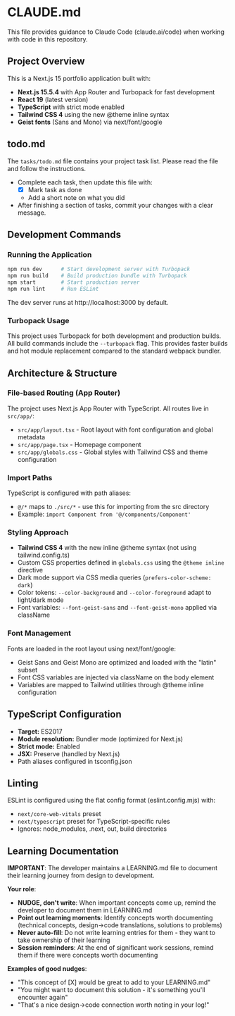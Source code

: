 # CLAUDE.md

This file provides guidance to Claude Code (claude.ai/code) when working with code in this repository.

## Project Overview

This is a Next.js 15 portfolio application built with:
- **Next.js 15.5.4** with App Router and Turbopack for fast development
- **React 19** (latest version)
- **TypeScript** with strict mode enabled
- **Tailwind CSS 4** using the new @theme inline syntax
- **Geist fonts** (Sans and Mono) via next/font/google

## todo.md
The `tasks/todo.md` file contains your project task list. Please read the file and follow the instructions.

- Complete each task, then update this file with:  
  - [x] Mark task as done  
  - Add a short note on what you did  
- After finishing a section of tasks, commit your changes with a clear message.  

## Development Commands

### Running the Application
```bash
npm run dev      # Start development server with Turbopack
npm run build    # Build production bundle with Turbopack
npm start        # Start production server
npm run lint     # Run ESLint
```

The dev server runs at http://localhost:3000 by default.

### Turbopack Usage
This project uses Turbopack for both development and production builds. All build commands include the `--turbopack` flag. This provides faster builds and hot module replacement compared to the standard webpack bundler.

## Architecture & Structure

### File-based Routing (App Router)
The project uses Next.js App Router with TypeScript. All routes live in `src/app/`:
- `src/app/layout.tsx` - Root layout with font configuration and global metadata
- `src/app/page.tsx` - Homepage component
- `src/app/globals.css` - Global styles with Tailwind CSS and theme configuration

### Import Paths
TypeScript is configured with path aliases:
- `@/*` maps to `./src/*` - use this for importing from the src directory
- Example: `import Component from '@/components/Component'`

### Styling Approach
- **Tailwind CSS 4** with the new inline @theme syntax (not using tailwind.config.ts)
- Custom CSS properties defined in `globals.css` using the `@theme inline` directive
- Dark mode support via CSS media queries (`prefers-color-scheme: dark`)
- Color tokens: `--color-background` and `--color-foreground` adapt to light/dark mode
- Font variables: `--font-geist-sans` and `--font-geist-mono` applied via className

### Font Management
Fonts are loaded in the root layout using next/font/google:
- Geist Sans and Geist Mono are optimized and loaded with the "latin" subset
- Font CSS variables are injected via className on the body element
- Variables are mapped to Tailwind utilities through @theme inline configuration

## TypeScript Configuration

- **Target:** ES2017
- **Module resolution:** Bundler mode (optimized for Next.js)
- **Strict mode:** Enabled
- **JSX:** Preserve (handled by Next.js)
- Path aliases configured in tsconfig.json

## Linting

ESLint is configured using the flat config format (eslint.config.mjs) with:
- `next/core-web-vitals` preset
- `next/typescript` preset for TypeScript-specific rules
- Ignores: node_modules, .next, out, build directories

## Learning Documentation

**IMPORTANT**: The developer maintains a LEARNING.md file to document their learning journey from design to development.

**Your role**:
- **NUDGE, don't write**: When important concepts come up, remind the developer to document them in LEARNING.md
- **Point out learning moments**: Identify concepts worth documenting (technical concepts, design→code translations, solutions to problems)
- **Never auto-fill**: Do not write learning entries for them - they want to take ownership of their learning
- **Session reminders**: At the end of significant work sessions, remind them if there were concepts worth documenting

**Examples of good nudges**:
- "This concept of [X] would be great to add to your LEARNING.md"
- "You might want to document this solution - it's something you'll encounter again"
- "That's a nice design→code connection worth noting in your log!"
